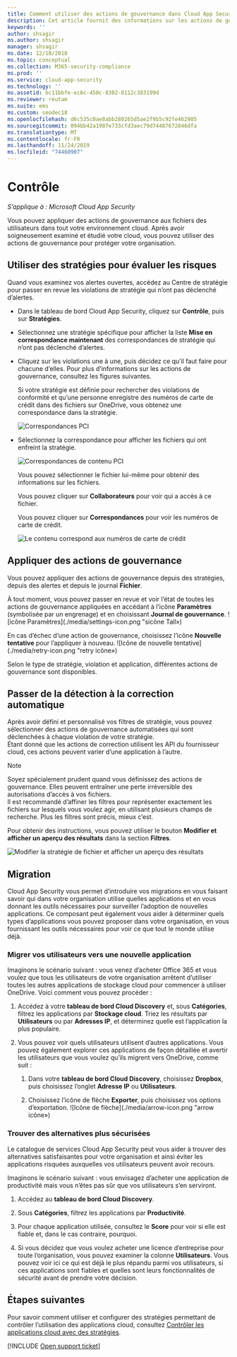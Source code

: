 ```yaml
---
title: Comment utiliser des actions de gouvernance dans Cloud App Security
description: Cet article fournit des informations sur les actions de gouvernance à entreprendre dans Cloud App Security pour contrôler l’usage des applications cloud de votre organisation.
keywords: ''
author: shsagir
ms.author: shsagir
manager: shsagir
ms.date: 12/10/2018
ms.topic: conceptual
ms.collection: M365-security-compliance
ms.prod: ''
ms.service: cloud-app-security
ms.technology: ''
ms.assetid: bc11bbfe-ec6c-458c-8302-8112c383199d
ms.reviewer: reutam
ms.suite: ems
ms.custom: seodec18
ms.openlocfilehash: d6c535c0ae8abb280265d5ae2f9b5c92fe462905
ms.sourcegitcommit: 094bb42a198fe733cfd3aec79d74487672846dfa
ms.translationtype: MT
ms.contentlocale: fr-FR
ms.lasthandoff: 11/24/2019
ms.locfileid: "74460907"
---
```

# <a name="control"></a>Contrôle

*S’applique à : Microsoft Cloud App Security*

Vous pouvez appliquer des actions de gouvernance aux fichiers des utilisateurs dans tout votre environnement cloud. Après avoir soigneusement examiné et étudié votre cloud, vous pouvez utiliser des actions de gouvernance pour protéger votre organisation.  

## <a name="use-policies-to-assess-risk"></a>Utiliser des stratégies pour évaluer les risques  
Quand vous examinez vos alertes ouvertes, accédez au Centre de stratégie pour passer en revue les violations de stratégie qui n’ont pas déclenché d’alertes.  

-   Dans le tableau de bord Cloud App Security, cliquez sur **Contrôle**, puis sur **Stratégies**.  

-   Sélectionnez une stratégie spécifique pour afficher la liste **Mise en correspondance maintenant** des correspondances de stratégie qui n’ont pas déclenché d’alertes.  

-   Cliquez sur les violations une à une, puis décidez ce qu’il faut faire pour chacune d’elles. Pour plus d’informations sur les actions de gouvernance, consultez les figures suivantes.  

     Si votre stratégie est définie pour rechercher des violations de conformité et qu’une personne enregistre des numéros de carte de crédit dans des fichiers sur OneDrive, vous obtenez une correspondance dans la stratégie.  

     ![Correspondances PCI](./media/pci-matches.png "correspondances pci")  

-   Sélectionnez la correspondance pour afficher les fichiers qui ont enfreint la stratégie.  

     ![Correspondances de contenu PCI](./media/pci-content-matches.png "pci, correspondances de contenu")  

     Vous pouvez sélectionner le fichier lui-même pour obtenir des informations sur les fichiers.  

     Vous pouvez cliquer sur **Collaborateurs** pour voir qui a accès à ce fichier.  

     Vous pouvez cliquer sur **Correspondances** pour voir les numéros de carte de crédit.  

     ![Le contenu correspond aux numéros de carte de crédit](./media/content-matches-ccn.png "le contenu correspond aux numéros de carte de crédit")  

## <a name="apply-governance-actions"></a>Appliquer des actions de gouvernance  
Vous pouvez appliquer des actions de gouvernance depuis des stratégies, depuis des alertes et depuis le journal **Fichier**.  

À tout moment, vous pouvez passer en revue et voir l’état de toutes les actions de gouvernance appliquées en accédant à l’icône **Paramètres** (symbolisée par un engrenage) et en choisissant **Journal de gouvernance**. ![icône Paramètres](./media/settings-icon.png "sicône Tall»)

En cas d’échec d’une action de gouvernance, choisissez l’icône **Nouvelle tentative** pour l’appliquer à nouveau. ![Icône de nouvelle tentative](./media/retry-icon.png "retry icône»)   

Selon le type de stratégie, violation et application, différentes actions de gouvernance sont disponibles.  

## <a name="move-from-detection-to-automatic-remediation"></a>Passer de la détection à la correction automatique  
Après avoir défini et personnalisé vos filtres de stratégie, vous pouvez sélectionner des actions de gouvernance automatisées qui sont déclenchées à chaque violation de votre stratégie.  
Étant donné que les actions de correction utilisent les API du fournisseur cloud, ces actions peuvent varier d’une application à l’autre.  

> [!NOTE]  
>  Soyez spécialement prudent quand vous définissez des actions de gouvernance. Elles peuvent entraîner une perte irréversible des autorisations d’accès à vos fichiers.  
> Il est recommandé d’affiner les filtres pour représenter exactement les fichiers sur lesquels vous voulez agir, en utilisant plusieurs champs de recherche. Plus les filtres sont précis, mieux c’est.  
>   
>  Pour obtenir des instructions, vous pouvez utiliser le bouton **Modifier et afficher un aperçu des résultats** dans la section **Filtres**.  

![Modifier la stratégie de fichier et afficher un aperçu des résultats](./media/file-policy-edit-and-preview-results.png "stratégie de fichier, modifier et afficher un aperçu des résultats")  

## <a name="migration"></a>Migration  
Cloud App Security vous permet d’introduire vos migrations en vous faisant savoir qui dans votre organisation utilise quelles applications et en vous donnant les outils nécessaires pour surveiller l’adoption de nouvelles applications. Ce composant peut également vous aider à déterminer quels types d’applications vous pouvez proposer dans votre organisation, en vous fournissant les outils nécessaires pour voir ce que tout le monde utilise déjà.  

### <a name="migrate-your-users-to-a-new-app"></a>Migrer vos utilisateurs vers une nouvelle application  
Imaginons le scénario suivant : vous venez d’acheter Office 365 et vous voulez que tous les utilisateurs de votre organisation arrêtent d’utiliser toutes les autres applications de stockage cloud pour commencer à utiliser OneDrive. Voici comment vous pouvez procéder :  

1. Accédez à votre **tableau de bord Cloud Discovery** et, sous **Catégories**, filtrez les applications par **Stockage cloud**. Triez les résultats par **Utilisateurs** ou par **Adresses IP**, et déterminez quelle est l’application la plus populaire.  

2. Vous pouvez voir quels utilisateurs utilisent d’autres applications. Vous pouvez également explorer ces applications de façon détaillée et avertir les utilisateurs que vous voulez qu’ils migrent vers OneDrive, comme suit :

   1. Dans votre **tableau de bord Cloud Discovery**, choisissez **Dropbox**, puis choisissez l’onglet **Adresse IP** ou **Utilisateurs**.  

   2. Choisissez l’icône de flèche **Exporter**, puis choisissez vos options d’exportation. ![Icône de flèche](./media/arrow-icon.png "arrow icône»)

### <a name="find-more-secure-alternatives"></a>Trouver des alternatives plus sécurisées  
Le catalogue de services Cloud App Security peut vous aider à trouver des alternatives satisfaisantes pour votre organisation et ainsi éviter les applications risquées auxquelles vos utilisateurs peuvent avoir recours.  

Imaginons le scénario suivant : vous envisagez d’acheter une application de productivité mais vous n’êtes pas sûr que vos utilisateurs s’en serviront.  

1.   Accédez au **tableau de bord Cloud Discovery**.  

2.   Sous **Catégories**, filtrez les applications par **Productivité**.  

3.   Pour chaque application utilisée, consultez le **Score** pour voir si elle est fiable et, dans le cas contraire, pourquoi.  

4.   Si vous décidez que vous voulez acheter une licence d’entreprise pour toute l’organisation, vous pouvez examiner la colonne **Utilisateurs**. Vous pouvez voir ici ce qui est déjà le plus répandu parmi vos utilisateurs, si ces applications sont fiables et quelles sont leurs fonctionnalités de sécurité avant de prendre votre décision.  

## <a name="next-steps"></a>Étapes suivantes
Pour savoir comment utiliser et configurer des stratégies permettant de contrôler l’utilisation des applications cloud, consultez [Contrôler les applications cloud avec des stratégies](control-cloud-apps-with-policies.md).   

[!INCLUDE [Open support ticket](includes/support.md)]  
